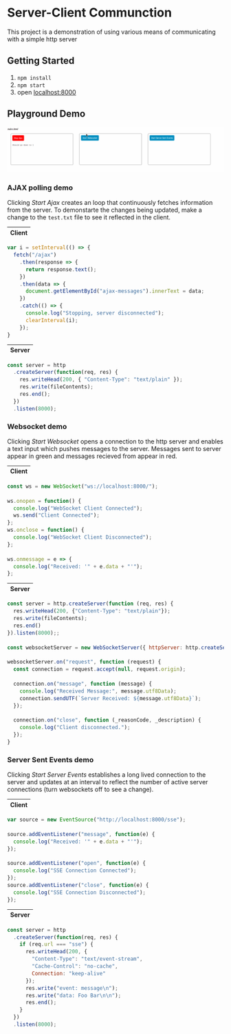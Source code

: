 # Server-Client Communction

This project is a demonstration of using various means of communicating with a simple http server

## Getting Started

1. `npm install`
2. `npm start`
3. open [localhost:8000](http://localhost:8000/)

## Playground Demo

![demo](demo4.gif)

### AJAX polling demo

Clicking _Start Ajax_ creates an loop that continuously fetches information from the server. To demonstarte the changes being updated, make a change to the `test.txt` file to see it reflected in the client.

| Client |
| ------ |


```js
var i = setInterval(() => {
  fetch("/ajax")
    .then(response => {
      return response.text();
    })
    .then(data => {
      document.getElementById("ajax-messages").innerText = data;
    })
    .catch(() => {
      console.log("Stopping, server disconnected");
      clearInterval(i);
    });
}
```

| Server |
| ------ |


```js
const server = http
  .createServer(function(req, res) {
    res.writeHead(200, { "Content-Type": "text/plain" });
    res.write(fileContents);
    res.end();
  })
  .listen(8000);
```

### Websocket demo

Clicking _Start Websocket_ opens a connection to the http server and enables a text input which pushes messages to the server. Messages sent to server appear in green and messages recieved from appear in red.

| Client |
| ------ |


```js
const ws = new WebSocket("ws://localhost:8000/");

ws.onopen = function() {
  console.log("WebSocket Client Connected");
  ws.send("Client Connected");
};
ws.onclose = function() {
  console.log("WebSocket Client Disconnected");
};

ws.onmessage = e => {
  console.log("Received: '" + e.data + "'");
};
```

| Server |
| ------ |


```js
const server = http.createServer(function (req, res) {
  res.writeHead(200, {"Content-Type": "text/plain"});
  res.write(fileContents);
  res.end()
}).listen(8000);;

const websocketServer = new WebSocketServer({ httpServer: http.createServer().listen(8000) });

websocketServer.on("request", function (request) {
  const connection = request.accept(null, request.origin);

  connection.on("message", function (message) {
    console.log("Received Message:", message.utf8Data);
    connection.sendUTF(`Server Received: ${message.utf8Data}`);
  });

  connection.on("close", function (_reasonCode, _description) {
    console.log("Client disconnected.");
  });
}

```

### Server Sent Events demo

Clicking _Start Server Events_ establishes a long lived connection to the server and updates at an interval to reflect the number of active server connections (turn websockets off to see a change).

| Client |
| ------ |


```js
var source = new EventSource("http://localhost:8000/sse");

source.addEventListener("message", function(e) {
  console.log("Received: '" + e.data + "'");
});

source.addEventListener("open", function(e) {
  console.log("SSE Connection Connected");
});
source.addEventListener("close", function(e) {
  console.log("SSE Connection Disconnected");
});
```

| Server |
| ------ |


```js
const server = http
  .createServer(function(req, res) {
    if (req.url === "sse") {
      res.writeHead(200, {
        "Content-Type": "text/event-stream",
        "Cache-Control": "no-cache",
        Connection: "keep-alive"
      });
      res.write("event: message\n");
      res.write("data: Foo Bar\n\n");
      res.end();
    }
  })
  .listen(8000);
```
